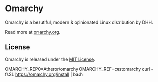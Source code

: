 # Omarchy

Omarchy is a beautiful, modern & opinionated Linux distribution by DHH.

Read more at [omarchy.org](https://omarchy.org).

## License

Omarchy is released under the [MIT License](https://opensource.org/licenses/MIT).


OMARCHY_REPO=Atheror/omarchy OMARCHY_REF=customarchy curl -fsSL https://omarchy.org/install | bash